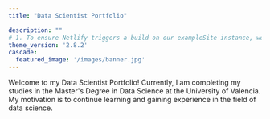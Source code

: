 ```yaml
---
title: "Data Scientist Portfolio"

description: ""
# 1. To ensure Netlify triggers a build on our exampleSite instance, we need to change a file in the exampleSite directory.
theme_version: '2.8.2'
cascade:
  featured_image: '/images/banner.jpg'
---
```

Welcome to my Data Scientist Portfolio! Currently, I am completing my studies in the Master's Degree in Data Science at the University of Valencia. My motivation is to continue learning and gaining experience in the field of data science.
